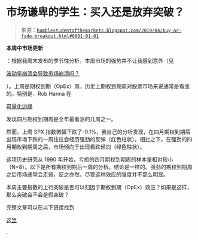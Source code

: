 <!--yml

分类：未分类

日期：2024-05-18 02:30:30

-->

# 市场谦卑的学生：买入还是放弃突破？

> 来源：[`humblestudentofthemarkets.blogspot.com/2019/04/buy-or-fade-breakout.html#0001-01-01`](https://humblestudentofthemarkets.blogspot.com/2019/04/buy-or-fade-breakout.html#0001-01-01)

**本周中市场更新**

：根据我周末发布的季节性分析，本周市场的强势并不让我感到意外（见

[波动率崩溃会导致市场崩溃吗？](https://humblestudentofthemarkets.com/2019/04/22/will-a-volatility-collapse-lead-to-a-market-collapse/)

）。上周是期权到期（OpEx）周，历史上期权到期周对股票市场来说通常是看涨的。特别是，Rob Hanna 在

[可量化边缘](http://quantifiableedges.com/options-expiration-week-performance-by-month-2019-update/)

发现四月期权到期周是全年最看涨的几周之一。

然而，上周 SPX 指数微幅下跌了-0.1%，我自己的分析发现，在四月期权到期后出现市场下跌的一周往往会经历强劲的反弹（红色柱状）。相比之下，在强劲的四月期权到期周之后，市场倾向于出现看跌倾向（绿色柱状）。

这项历史研究从 1990 年开始，亏损的四月期权到期周的样本量相对较小（N=8）。以下是所有期权到期后一周的分析。结论是一样的。强劲的期权到期周之后市场通常会走弱，反之亦然，尽管这种效应的强度并不那么明显。

本周主要指数的上行突破是否可以归因于期权到期（OpEx）效应？如果是这样，那么突破会不会是假突破？

完整文章可以在以下链接找到

[这里](https://humblestudentofthemarkets.com/2019/04/24/buy-or-fade-the-breakout/)

.
